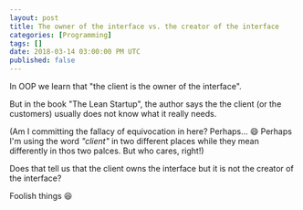 ```yaml
---
layout: post
title: The owner of the interface vs. the creator of the interface
categories: [Programming]
tags: []
date: 2018-03-14 03:00:00 PM UTC
published: false
---
```


<!-- March 14, 2018 11:00:00 PM Philippine Time -->

In OOP we learn that "the client is the owner of the interface".

But in the book "The Lean Startup", the author says the the client (or the customers) usually does not know what it really needs.

(Am I committing the fallacy of equivocation in here? Perhaps... :smile: Perhaps I'm using the word _"client"_ in two different places while they mean differently in thos two palces. But who cares, right!)



<!--more-->

Does that tell us that the client owns the interface but it is not the creator of the interface?

Foolish things :laughing:

